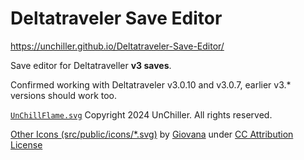 # Deltatraveler Save Editor

<https://unchiller.github.io/Deltatraveler-Save-Editor/>

Save editor for Deltatraveller **v3 saves**.

Confirmed working with Deltatraveler v3.0.10 and v3.0.7, earlier v3.* versions should work too.

[`UnChillFlame.svg`](https://unchiller.github.io/UnChillFlame.svg) Copyright 2024 UnChiller. All rights reserved.

[Other Icons (src/public/icons/*.svg)](https://www.svgrepo.com/collection/iconship-interface-icons/) by [Giovana](https://www.figma.com/@d12da0b9_b193_4) under [CC Attribution License](https://creativecommons.org/licenses/by/4.0/)
